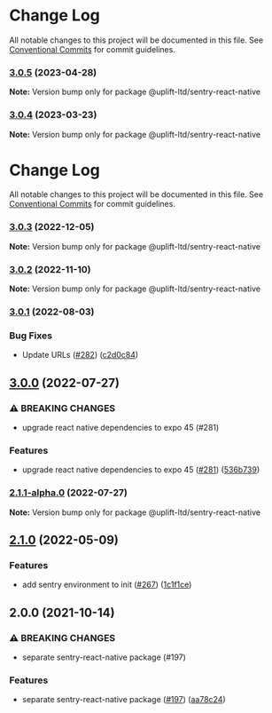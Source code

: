 # Change Log

All notable changes to this project will be documented in this file.
See [Conventional Commits](https://conventionalcommits.org) for commit guidelines.

### [3.0.5](https://github.com/uplift-ltd/nexus/compare/@uplift-ltd/sentry-react-native@3.0.4...@uplift-ltd/sentry-react-native@3.0.5) (2023-04-28)

**Note:** Version bump only for package @uplift-ltd/sentry-react-native





### [3.0.4](https://github.com/uplift-ltd/nexus/compare/@uplift-ltd/sentry-react-native@3.0.3...@uplift-ltd/sentry-react-native@3.0.4) (2023-03-23)

**Note:** Version bump only for package @uplift-ltd/sentry-react-native





# Change Log

All notable changes to this project will be documented in this file. See
[Conventional Commits](https://conventionalcommits.org) for commit guidelines.

### [3.0.3](https://github.com/uplift-ltd/nexus/compare/@uplift-ltd/sentry-react-native@3.0.2...@uplift-ltd/sentry-react-native@3.0.3) (2022-12-05)

**Note:** Version bump only for package @uplift-ltd/sentry-react-native

### [3.0.2](https://github.com/uplift-ltd/nexus/compare/@uplift-ltd/sentry-react-native@3.0.1...@uplift-ltd/sentry-react-native@3.0.2) (2022-11-10)

**Note:** Version bump only for package @uplift-ltd/sentry-react-native

### [3.0.1](https://github.com/uplift-ltd/nexus/compare/@uplift-ltd/sentry-react-native@3.0.0...@uplift-ltd/sentry-react-native@3.0.1) (2022-08-03)

### Bug Fixes

- Update URLs ([#282](https://github.com/uplift-ltd/nexus/issues/282))
  ([c2d0c84](https://github.com/uplift-ltd/nexus/commit/c2d0c843c8eb18c4a9ae360ee2d840f5be388fac))

## [3.0.0](https://github.com/uplift-ltd/nexus/compare/@uplift-ltd/sentry-react-native@2.1.0...@uplift-ltd/sentry-react-native@3.0.0) (2022-07-27)

### ⚠ BREAKING CHANGES

- upgrade react native dependencies to expo 45 (#281)

### Features

- upgrade react native dependencies to expo 45
  ([#281](https://github.com/uplift-ltd/nexus/issues/281))
  ([536b739](https://github.com/uplift-ltd/nexus/commit/536b7390efd620be40953cd7c800fdeaf87489fc))

### [2.1.1-alpha.0](https://github.com/uplift-ltd/nexus/compare/@uplift-ltd/sentry-react-native@2.1.0...@uplift-ltd/sentry-react-native@2.1.1-alpha.0) (2022-07-27)

**Note:** Version bump only for package @uplift-ltd/sentry-react-native

## [2.1.0](https://github.com/uplift-ltd/nexus/compare/@uplift-ltd/sentry-react-native@2.0.0...@uplift-ltd/sentry-react-native@2.1.0) (2022-05-09)

### Features

- add sentry environment to init ([#267](https://github.com/uplift-ltd/nexus/issues/267))
  ([1c1f1ce](https://github.com/uplift-ltd/nexus/commit/1c1f1ceda6ef346c5d625c5770627a1a880b0c70))

## 2.0.0 (2021-10-14)

### ⚠ BREAKING CHANGES

- separate sentry-react-native package (#197)

### Features

- separate sentry-react-native package ([#197](https://github.com/uplift-ltd/nexus/issues/197))
  ([aa78c24](https://github.com/uplift-ltd/nexus/commit/aa78c244e4abfcb844aeed08f7b4b8ba6252c39b))
